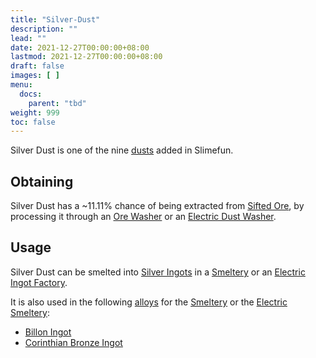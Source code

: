```yaml
---
title: "Silver-Dust"
description: ""
lead: ""
date: 2021-12-27T00:00:00+08:00
lastmod: 2021-12-27T00:00:00+08:00
draft: false
images: [ ]
menu:
  docs:
    parent: "tbd"
weight: 999
toc: false
---
```


Silver Dust is one of the nine [dusts](/docs/slimefun/dusts) added in Slimefun.

## Obtaining

Silver Dust has a ~11.11% chance of being extracted from [Sifted Ore](/docs/slimefun/sifted-ore), by processing it through an [Ore Washer](/docs/slimefun/ore-washer) or an [Electric Dust Washer](/docs/slimefun/electric-dust-washer).

## Usage

Silver Dust can be smelted into [Silver Ingots](/docs/slimefun/silver-ingot) in a [Smeltery](/docs/slimefun/smeltery) or an [Electric Ingot Factory](/docs/slimefun/electric-ingot-factory).

It is also used in the following [alloys](/docs/slimefun/ingots#alloys) for the [Smeltery](/docs/slimefun/smeltery) or the [Electric Smeltery](/docs/slimefun/electric-smeltery):

* [Billon Ingot](/docs/slimefun/billon-ingot)
* [Corinthian Bronze Ingot](/docs/slimefun/corinthian-bronze-ingot)
